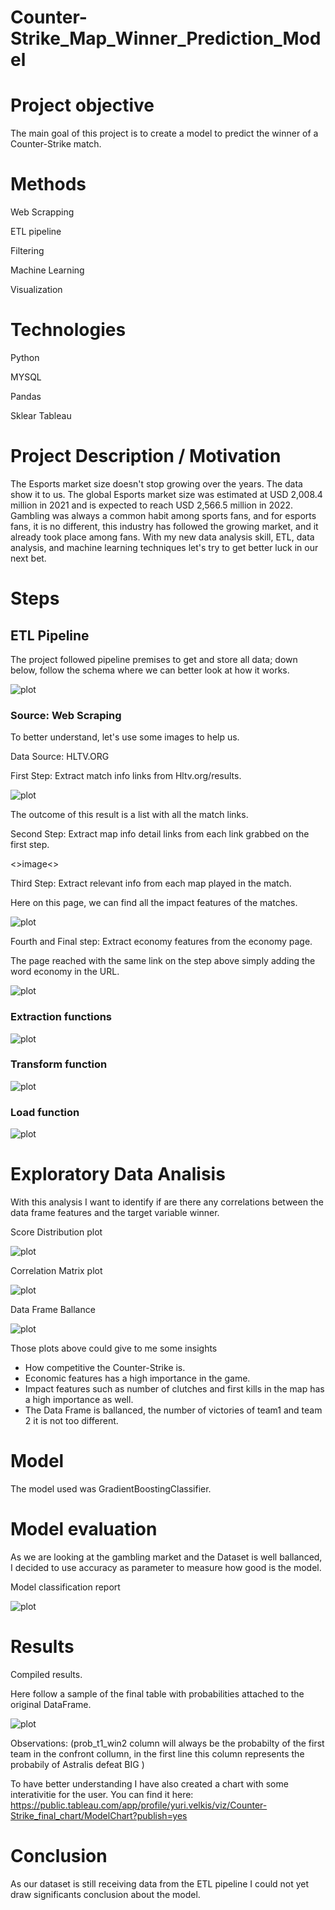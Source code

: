 # Counter-Strike_Map_Winner_Prediction_Model

# Project objective

The main goal of this project is to create a model to predict the winner of a Counter-Strike match.

# Methods

Web Scrapping

ETL pipeline

Filtering

Machine Learning

Visualization

# Technologies

Python

MYSQL

Pandas

Sklear
Tableau

# Project Description / Motivation
 
The Esports market size doesn't stop growing over the years. The data show it to us. The global Esports market size was estimated at USD 2,008.4 million in 2021 and is expected to reach USD 2,566.5 million in 2022. Gambling was always a common habit among sports fans, and for esports fans, it is no different, this industry has followed the growing market, and it already took place among fans. With my new data analysis skill, ETL, data analysis, and machine learning techniques let's try to get better luck in our next bet.
# Steps

## ETL Pipeline
 
The project followed pipeline premises to get and store all data; down below, follow the schema where we can better look at how it works.
 
![plot](images/elt-pipeline.jpeg)

### Source:  Web Scraping
To better understand, let's use some images to help us.

Data Source: HLTV.ORG

First Step: Extract match info links from Hltv.org/results.

![plot](images/HLTV.jpeg)

The outcome of this result is a list with all the match links.

Second Step: Extract map info detail links from each link grabbed on the first step.

<>image<>

Third Step: Extract relevant info from each map played in the match.

Here on this page, we can find all the impact features of the matches.

![plot](images/impact_features.jpeg)

Fourth and Final step: Extract economy features from the economy page.

The page reached with the same link on the step above simply adding the word economy in the URL.

![plot](images/economic_features.jpeg) 
 
### Extraction functions

![plot](images/ex-func.jpeg) 

### Transform function

![plot](images/transform2.jpeg) 

### Load function

![plot](images/Load.jpeg)

 # Exploratory Data Analisis
 
 With this analysis I want to identify if are there any correlations between the data frame features and the target variable winner.
 
 Score Distribution plot
 
 ![plot](images/score_distribution.jpeg) 
 
 Correlation Matrix plot
 
 ![plot](images/correlation_matrix.jpeg) 
 
 Data Frame Ballance
 
  ![plot](images/dataframe.jpeg)
  
  Those plots above could give to me some insights
  - How competitive the Counter-Strike is.
  - Economic features has a high importance in the game.
  - Impact features such as number of clutches and first kills in the map has a high importance as well.
  - The Data Frame is ballanced, the number of victories of team1 and team 2 it is not too different.
 
 # Model
 
 The model used was GradientBoostingClassifier.
 
 # Model evaluation
 
 As we are looking at the gambling market and the Dataset is well ballanced, I decided to use accuracy as parameter to measure how good is the model.
 
Model classification report

  ![plot](images/evaluation1.jpeg)

 # Results
 
 Compiled results.
 
 Here follow a sample of the final table with probabilities attached to the original DataFrame.
 
 ![plot](images/final_result2.jpeg)
 
 Observations: 
 (prob_t1_win2 column will always be the probabilty of the first team in the confront collumn, in the first line this column represents the probabily of Astralis defeat BIG )
 
 To have better understanding I have also created a chart with some interativitie for the user.
 You can find it here: https://public.tableau.com/app/profile/yuri.velkis/viz/Counter-Strike_final_chart/ModelChart?publish=yes
 
 # Conclusion
 
 As our dataset is still receiving data from the ETL pipeline I could not yet draw significants conclusion about the model.
